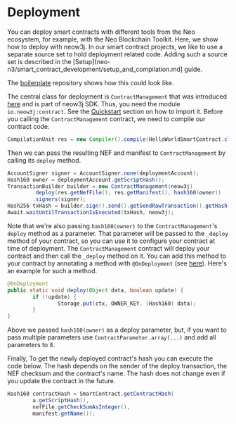 # Deployment

You can deploy smart contracts with different tools from the Neo ecosystem, for example, with the Neo Blockchain
Toolkit. Here, we show how to deploy with neow3j. In our smart contract projects, we like to use a separate source set
to hold deployment related code. Adding such a source set is described in the
[Setup](neo-n3/smart_contract_development/setup_and_compilation.md] guide.

The [boilerplate](https://github.com/neow3j/neow3j-boilerplate) repository shows how this could look like.

The central class for deployment is `ContractManagement` that was introduced
[here](neo-n3/dapp_development/smart_contracts.md#ContractManagement) and is part of neow3j SDK. Thus, you need the
module `io.neow3j:contract`. See the [Quickstart](README.md#quickstart) section on how to import it. 
Before you calling the `ContractManagement` contract, we need to compile our contract code. 

```java
CompilationUnit res = new Compiler().compile(HelloWorldSmartContract.class.getCanonicalName(), substitutions);
```

Then we can pass the resulting NEF and manifest to `ContractManagement` by calling its `deploy` method. 

```java
AccountSigner signer = AccountSigner.none(deploymentAccount);
Hash160 owner = deploymentAccount.getScriptHash();
TransactionBuilder builder = new ContractManagement(neow3j)
        .deploy(res.getNefFile(), res.getManifest(), hash160(owner))
        .signers(signer);
Hash256 txHash = builder.sign().send().getSendRawTransaction().getHash();
Await.waitUntilTransactionIsExecuted(txHash, neow3j);
```

Note that we're also passing `hash160(owner)` to the `ContractManagement`'s `deploy` method as a parameter. That
parameter will be passed to the `_deploy` method of your contract, so you can use it to configure your contract at time
of deployment. The `ContractManagement` contract will deploy your contract and then call the `_deploy` method on it.
You can add this method to your contract by annotating a method with `@OnDeployment` (see
[here](neo-n3/smart_contract_development/devpack.md#_deploy)). Here's an example for such a method.

```java
@OnDeployment
public static void deploy(Object data, boolean update) {
        if (!update) {
                Storage.put(ctx, OWNER_KEY, (Hash160) data);
        }
}
```

Above we passed `hash160(owner)` as a deploy parameter, but, if you want to pass multiple parameters use
`ContractParameter.array(...)` and add all parameters to it.

Finally, To get the newly deployed contract's hash you can execute the code below. The hash depends on the sender of the
deploy transaction, the NEF checksum and the contract's name. The hash does not change even if you update the contract
in the future.

```java
Hash160 contractHash = SmartContract.getContractHash(
        a.getScriptHash(), 
        nefFile.getCheckSumAsInteger(), 
        manifest.getName());
```